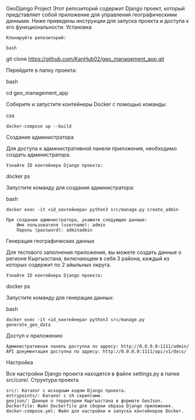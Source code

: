 GeoDjango Project
Этот репозиторий содержит Django проект, который представляет собой приложение для управления географическими данными. Ниже приведены инструкции для запуска проекта и доступа к его функциональности.
Установка

    Клонируйте репозиторий:

    bash

git clone https://github.com/KanHub02/geo_management_app.git

Перейдите в папку проекта:

bash

cd geo_management_app

Соберите и запустите контейнеры Docker с помощью команды:

css

    docker-compose up --build

Создание администратора

Для доступа к административной панели приложения, необходимо создать администратора.

    Узнайте ID контейнера Django проекта:

docker ps

Запустите команду для создания администратора:

bash

    docker exec -it <id_контейнера> python3 src/manage.py create_admin

    При создании администратора, укажите следующие данные:
        Имя пользователя (username): admin
        Пароль (password): adminadmin

Генерация географических данных

Для тестового заполнения приложения, вы можете создать данные о регионе Кыргызстана, включающем в себя 3 района, каждый из которых содержит по 2 айыльных округа.

    Узнайте ID контейнера Django проекта:

docker ps

Запустите команду для генерации данных:

bash

    docker exec -it <id_контейнера> python3 src/manage.py generate_geo_data

Доступ к приложению

    Административная панель доступна по адресу: http://0.0.0.0:1111/admin/
    API документация доступна по адресу: http://0.0.0.0:1111/api/v1/docs/

Настройка

Все настройки Django проекта находятся в файле settings.py в папке src/core/.
Структура проекта

    src/: Каталог с исходным кодом Django проекта.
    entrypoints/: Каталог с sh скриптами.
    geojson/: Данные о территории Кыргызстана в формате GeoJson.
    Dockerfile: Файл Dockerfile для сборки образа Django приложения.
    docker-compose.yml: Файл для настройки и запуска контейнеров Docker.